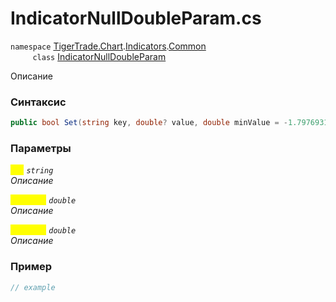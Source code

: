 
# IndicatorNullDoubleParam.cs
`namespace` [TigerTrade.Chart](../../../../../TigerTrade.Chart.md).[Indicators](../../../../../TigerTrade.Chart/Indicators.md).[Common](../../../../../TigerTrade.Chart/Indicators/Common.md)  
&nbsp;&nbsp;&nbsp;&nbsp;&nbsp;&nbsp;&nbsp;&nbsp;&nbsp;`class` [IndicatorNullDoubleParam](../../IndicatorNullDoubleParam.cs.md)

Описание

### Синтаксис
```csharp
public bool Set(string key, double? value, double minValue = -1.7976931348623157E+308, double maxValue = 1.7976931348623157E+308)
```
### Параметры  
<mark style="color:yellow;">`key`</mark> *`string`*  
 *Описание*  
  
<mark style="color:yellow;">`minValue`</mark> *`double`*  
 *Описание*  
  
<mark style="color:yellow;">`maxValue`</mark> *`double`*  
 *Описание*  
  


### Пример  
```csharp
// example
```
                    
                    